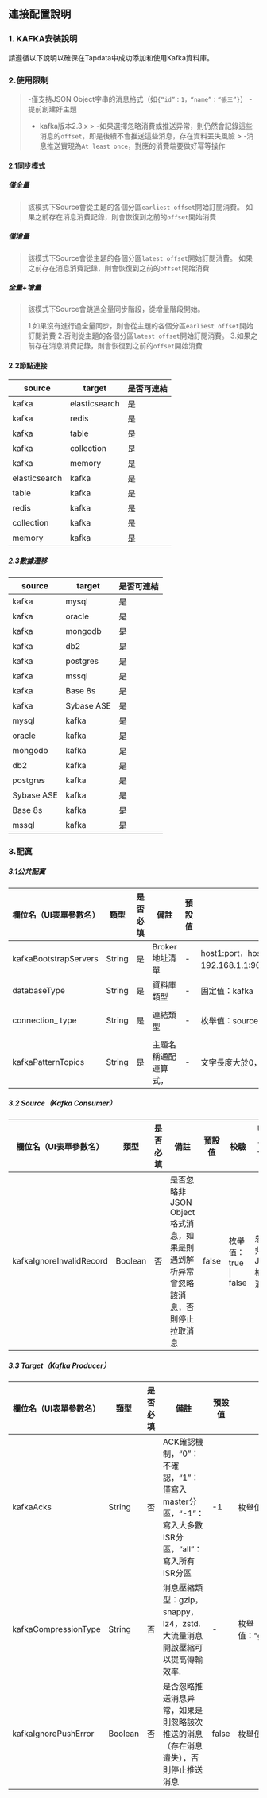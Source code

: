 ## **連接配置說明**
### **1. KAFKA安裝說明**
請遵循以下說明以確保在Tapdata中成功添加和使用Kafka資料庫。
### **2.使用限制**
> -僅支持JSON Object字串的消息格式（如`{“id”：1，“name”：“張三”}`）
> -提前創建好主題
> - kafka版本2.3.x
    > -如果選擇忽略消費或推送异常，則仍然會記錄這些消息的`offset`，即是後續不會推送這些消息，存在資料丟失風險
    > -消息推送實現為`At least once`，對應的消費端要做好幂等操作
#### **2.1同步模式**
##### **僅全量**
>該模式下Source會從主題的各個分區`earliest offset`開始訂閱消費。 如果之前存在消息消費記錄，則會恢復到之前的`offset`開始消費
##### **僅增量**
>該模式下Source會從主題的各個分區`latest offset`開始訂閱消費。 如果之前存在消息消費記錄，則會恢復到之前的`offset`開始消費
##### **全量+增量**
>該模式下Source會跳過全量同步階段，從增量階段開始。
>
> 1.如果沒有進行過全量同步，則會從主題的各個分區`earliest offset`開始訂閱消費
> 2.否則從主題的各個分區`latest offset`開始訂閱消費。
> 3.如果之前存在消息消費記錄，則會恢復到之前的`offset`開始消費
#### **2.2節點連接**
| source | target |是否可連結|
| ------------- | ------------- | ---------- |
| kafka | elasticsearch |是|
| kafka | redis |是|
| kafka | table |是|
| kafka | collection |是|
| kafka | memory |是|
| elasticsearch | kafka |是|
| table | kafka |是|
| redis | kafka |是|
| collection | kafka |是|
| memory | kafka |是|
##### **2.3數據遷移**
| source | target |是否可連結|
| ---------- | ---------- | ---------- |
| kafka | mysql |是|
| kafka | oracle |是|
| kafka | mongodb |是|
| kafka | db2 |是|
| kafka | postgres |是|
| kafka | mssql |是|
| kafka | Base 8s |是|
| kafka | Sybase ASE |是|
| mysql | kafka |是|
| oracle | kafka |是|
| mongodb | kafka |是|
| db2 | kafka |是|
| postgres | kafka |是|
| Sybase ASE | kafka |是|
| Base 8s | kafka |是|
| mssql | kafka |是|
### **3.配寘**
##### **3.1公共配寘**
|欄位名（UI表單參數名）|類型|是否必填|備註|預設值|校驗| UI表單欄位名稱 | UI表單欄位組件|
| ---------------------- | ------ | -------- | ------------------- | ------ | ---------------------------------------------------------------------------------------- |----------| ------------------------- |
| kafkaBootstrapServers | String |是| Broker地址清單| - | host1:port，host2:port，host3:port（如192.168.1.1:9092192.168.1.2:9092192.168.1.3:9092）| 主機清單     | `<input type=“text”/>` |
| databaseType | String |是|資料庫類型| - |固定值：kafka | 無        | `<input type=“hidden”/>` |
| connection_ type | String |是|連結類型| - |枚舉值：source \| target \ | source_ and_ target |連結類型| `<select />` |
| kafkaPatternTopics | String |是|主題名稱通配運算式，| - |文字長度大於0，小於256 | 主題通配運算式  | `<input type=“text”/>` |
##### **3.2 Source（Kafka Consumer）**
|欄位名（UI表單參數名）|類型|是否必填|備註|預設值|校驗| UI表單欄位名稱| UI表單欄位組件|
| ------------------------ | ------- | -------- | ----------------------------------------------------------------------------------- | ------ | --------------------- | -------------------- | ---------------- |
| kafkaIgnoreInvalidRecord | Boolean |否|是否忽略非JSON Object格式消息，如果是則遇到解析异常會忽略該消息，否則停止拉取消息| false |枚舉值：true \| false |忽略非JSON格式消息| `<select />` |
##### **3.3 Target（Kafka Producer）**
|欄位名（UI表單參數名）|類型|是否必填|備註|預設值|校驗| UI表單欄位名稱| UI表單欄位組件|
| ---------------------- | ------- | -------- | -------------------------------------------------------------------------------------------------------- | ------ | --------------------------------------------- | ---------------- | ---------------- |
| kafkaAcks | String |否| ACK確認機制，“0”：不確認，“1”：僅寫入master分區，“-1”：寫入大多數ISR分區，“all”：寫入所有ISR分區| -1 |枚舉值：“0”\|“1”\|“-1”\|“all”|消息推送ACK | `<select />` |
| kafkaCompressionType | String |否|消息壓縮類型：gzip，snappy，lz4，zstd. 大流量消息開啟壓縮可以提高傳輸效率. | - | 枚舉值：“gzip”\|“snappy”\|“lz4”\|“zstd”|消息推送壓縮管道| `<select />` |
| kafkaIgnorePushError | Boolean |否|是否忽略推送消息异常，如果是則忽略該次推送的消息（存在消息遺失），否則停止推送消息| false |枚舉值：true \| false |消息推送忽略异常| `<select />` |